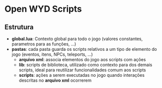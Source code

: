 # Open WYD Scripts


## Estrutura

- **global.lua**: Contexto global para todo o jogo (valores constantes, parametros para as funções, ...)
- **pastas**: cada pasta guarda os scripts relativos a um tipo de elemento do jogo (eventos, itens, NPCs, teleports, ...)
  - **arquivo xml**: associa elementos do jogo aos scripts com ações
  - **lib**: scripts de biblioteca, utilizado como contexto para dos demais scripts, ideal para reutilizar funcionalidades comum aos scripts
  - **scripts**: ações a serem executadas no jogo quando interações descritas no **arquivo xml** ocorrerem
